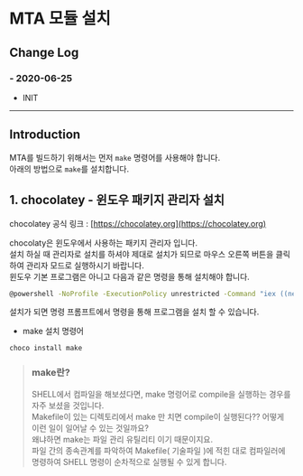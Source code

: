 # **MTA 모듈 설치**

## Change Log

### - 2020-06-25
  - INIT

---

## **Introduction**
MTA를 빌드하기 위해서는 먼저 `make` 명령어를 사용해야 합니다.  
아래의 방법으로 `make`를 설치합니다.

## **1. chocolatey - 윈도우 패키지 관리자 설치**

chocolatey 공식 링크 : [https://chocolatey.org](https://chocolatey.org)

chocolaty은 윈도우에서 사용하는 패키지 관리자 입니다.  
설치 하실 때 관리자로 설치를 하셔야 제대로 설치가 되므로 마우스 오른쪽 버튼을 클릭하여 관리자 모드로 실행하시기 바랍니다.  
윈도우 기본 프로그램은 아니고 다음과 같은 명령을 통해 설치해야 합니다.  

```bash
@powershell -NoProfile -ExecutionPolicy unrestricted -Command "iex ((new-object net.webclient).DownloadString('https://chocolatey.org/install.ps1'))" && SET PATH=%PATH%;%systemdrive%\chocolatey\bin
```

설치가 되면 명령 프롬프트에서 명령을 통해 프로그램을 설치 할 수 있습니다.

- make 설치 명령어

```
choco install make
```

> ### **make란?**  
> SHELL에서 컴파일을 해보셨다면, make 명령어로 compile을 실행하는 경우를 자주 보셨을 것입니다.  
> Makefile이 있는 디렉토리에서 make 만 치면 compile이 실행된다?? 어떻게 이런 일이 일어날 수 있는 것일까요?  
> 왜냐하면 make는 파일 관리 유틸리티 이기 때문이지요.  
> 파일 간의 종속관계를 파악하여 Makefile( 기술파일 )에 적힌 대로 컴파일러에 명령하여 SHELL 명령이 순차적으로 실행될 수 있게 합니다.